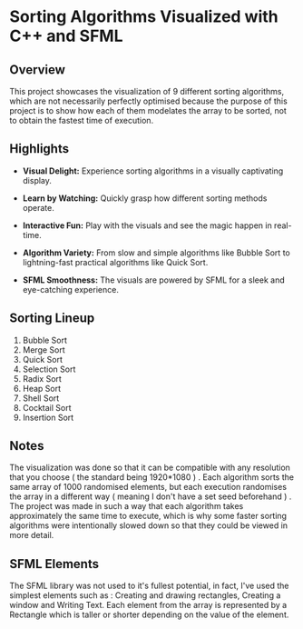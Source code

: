 # Sorting Algorithms Visualized with C++ and SFML

## Overview
This project showcases the visualization of 9 different sorting algorithms, which are not necessarily perfectly optimised because the purpose of this project is to show how each of them modelates the array to be sorted, not to obtain the fastest time of execution.

## Highlights

- **Visual Delight:** Experience sorting algorithms in a visually captivating display.

- **Learn by Watching:** Quickly grasp how different sorting methods operate.

- **Interactive Fun:** Play with the visuals and see the magic happen in real-time.

- **Algorithm Variety:** From slow and simple algorithms like Bubble Sort to lightning-fast practical algorithms like Quick Sort.

- **SFML Smoothness:** The visuals are powered by SFML for a sleek and eye-catching experience.

## Sorting Lineup

1. Bubble Sort
2. Merge Sort
3. Quick Sort
4. Selection Sort
5. Radix Sort
6. Heap Sort
7. Shell Sort
8. Cocktail Sort
9. Insertion Sort

## Notes
The visualization was done so that it can be compatible with any resolution that you choose ( the standard being 1920*1080 ) . Each algorithm sorts the same array of 1000 randomised elements, but each execution randomises the array in a different way ( meaning I don't have a set seed beforehand ) . 
The project was made in such a way that each algorithm takes approximately the same time to execute, which is why some faster sorting algorithms were intentionally slowed down so that they could be viewed in more detail.

## SFML Elements
The SFML library was not used to it's fullest potential, in fact, I've used the simplest elements such as : Creating and drawing rectangles, Creating a window and Writing Text.
Each element from the array is represented by a Rectangle which is taller or shorter depending on the value of the element.

